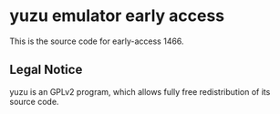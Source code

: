yuzu emulator early access
=============

This is the source code for early-access 1466.

## Legal Notice

yuzu is an GPLv2 program, which allows fully free redistribution of its source code.
